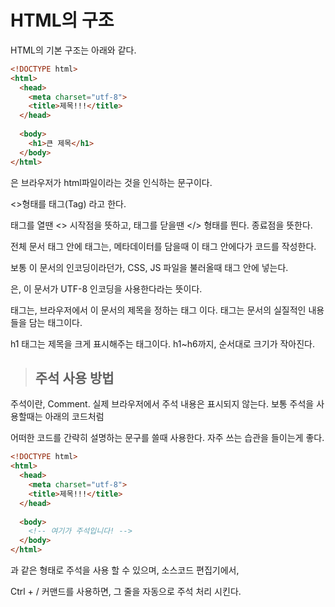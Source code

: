 # HTML의 구조

HTML의 기본 구조는 아래와 같다.

```html
<!DOCTYPE html>
<html>
  <head>
    <meta charset="utf-8">
    <title>제목!!!</title>
  </head>
  
  <body>
    <h1>큰 제목</h1>
  </body>
</html>
```

<!DOCTYPE html>은 브라우저가 html파일이라는 것을 인식하는 문구이다.

<>형태를 태그(Tag) 라고 한다.

태그를 열땐 <> 시작점을 뜻하고, 태그를 닫을땐 </> 형태를 띈다. 종료점을 뜻한다.

<html> 전체 문서 태그 안에 <head> 태그는, 메타데이터를 담을때 이 <head> 태그 안에다가 코드를 작성한다.

보통 이 문서의 인코딩이라던가, CSS, JS 파일을 불러올때 <head></head> 태그 안에 넣는다.

<meta charset="utf-8">은, 이 문서가 UTF-8 인코딩을 사용한다라는 뜻이다.

<title></title> 태그는, 브라우저에서 이 문서의 제목을 정하는 태그 이다.

<body> 태그는 문서의 실질적인 내용들을 담는 태그이다.

h1 태그는 제목을 크게 표시해주는 태그이다. h1~h6까지, 순서대로 크기가 작아진다.


> ## 주석 사용 방법

주석이란, Comment. 실제 브라우저에서 주석 내용은 표시되지 않는다. 보통 주석을 사용할때는 아래의 코드처럼

어떠한 코드를 간략히 설명하는 문구를 쓸때 사용한다. 자주 쓰는 습관을 들이는게 좋다.

```html
<!DOCTYPE html>
<html>
  <head>
    <meta charset="utf-8">
    <title>제목!!!</title>
  </head>
  
  <body>
    <!-- 여기가 주석입니다! -->
  </body>
</html>
```


<!-- 내용 --> 과 같은 형태로 주석을 사용 할 수 있으며, 소스코드 편집기에서,

Ctrl + / 커맨드를 사용하면, 그 줄을 자동으로 주석 처리 시킨다.
